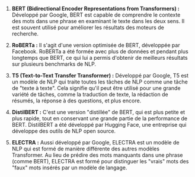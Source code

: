 

1. **BERT (Bidirectional Encoder Representations from Transformers) :** Développé par Google, BERT est capable de comprendre le contexte des mots dans une phrase en examinant le texte dans les deux sens. Il est souvent utilisé pour améliorer les résultats des moteurs de recherche.

2. **RoBERTa :** Il s'agit d'une version optimisée de BERT, développée par Facebook. RoBERTa a été formée avec plus de données et pendant plus longtemps que BERT, ce qui lui a permis d'obtenir de meilleurs résultats sur plusieurs benchmarks de NLP.

3. **T5 (Text-to-Text Transfer Transformer) :** Développé par Google, T5 est un modèle de NLP qui traite toutes les tâches de NLP comme une tâche de "texte à texte". Cela signifie qu'il peut être utilisé pour une grande variété de tâches, comme la traduction de texte, la rédaction de résumés, la réponse à des questions, et plus encore.

4. **DistilBERT :** C'est une version "distillée" de BERT, qui est plus petite et plus rapide, tout en conservant une grande partie de la performance de BERT. DistilBERT a été développé par Hugging Face, une entreprise qui développe des outils de NLP open source.

5. **ELECTRA :** Aussi développé par Google, ELECTRA est un modèle de NLP qui est formé de manière différente des autres modèles Transformer. Au lieu de prédire des mots manquants dans une phrase (comme BERT), ELECTRA est formé pour distinguer les "vrais" mots des "faux" mots insérés par un modèle de langage.

